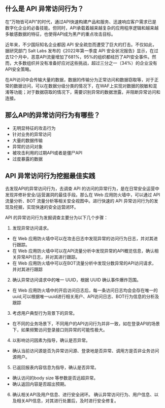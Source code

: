 ## 什么是 API 异常访问行为？
在“万物皆可API”的时代，通过API快速构建产品和服务、迅速响应客户需求已是数字化企业的必备技能。但同时，API承载着越来越复杂的应用程序逻辑和越来越多敏感数据的特征，也使得API成为黑产的重点攻击目标。

近年来，不少国际知名企业都因 API 安全疏忽而遭受了巨大的打击。不仅如此，据研究部门 Salt Labs 发布的《2022年第一季度 API 安全状况报告》显示，在过去12个月中，恶意API流量增加了681%，95%的组织都经历了API安全事件。然而，大多数组织并没有准备好应对这些挑战，超过三分之一（34%）的企业没有API安全策略。

在API访问中会传输大量的数据，数据的传输分为正常访问和数据窃取等，对于正常的数据访问，可以在数据分级分类的情况下，在WAF上实现对数据的脱敏和混淆等功能；对于数据窃取的情况下，需要识别异常的数据泄露，并阻断异常访问和连接。

## 那么API的异常访问行为有哪些？
- 无明显特征的攻击行为
- 针对业务的异常访问
- 大量的数据传输
- 异常的访问对象
- 被攻击利用的过期API或者是僵尸API
- 过度暴露的数据


 ## API 异常访问行为挖掘最佳实践
 

去发现API的异常访问行为，去调查 API 的访问的异常行为，是在日常安全运营中发现并修补安全/运营漏洞的最佳手段。那么在 Web 应用防火墙中，可以通过 API 流量分析、BOT 流量分析等相关安全视图中。进行快速的 API 异常访问行为的发现及挖掘，实现快速的安全运营闭环。

API 的异常访问行为发掘调查主要分为以下几个步骤：

1. 发现异常访问请求。
  - 在 Web 应用防火墙中可以在攻击日志中发现异常的访问行为日志，并对其进行跟踪。
  - 在 Web 应用防火墙中可以在API流量分析中发现异常的API概览信息，确认相关异常API日志，并对其进行跟踪。
  - 在 Web 应用防火墙中可以在BOT流量分析中发现分数异常的API访问请求，并对其进行跟踪
2. 确认异常访问请求中的唯一 UUID，根据 UUID 确认事件爆炸范围。
  - 在 Web 应用防火墙中的开启访问日志后，每一条访问日志均会会存在唯一的uuid,可以根据唯一uuid进行相关用户、API访问日志、BOT行为信息的分析及跟踪
3. 考虑用户典型行为背景下的异常。
 - 在不同的业务场景下，不同用户的API访问行为并非一致，如在登录API的场景下，如果频繁访问登录接口则异常的可能性极大。
4. 以影响访问因素为指导，确认是否异常。
 - 确认当前访问源是否为异常访问源、登录地是否异常、调用方是否非业务访问源用户。
5. 已返回报表内容信息为指导，确认是否异常。
  - 确认访问的body size 等参数是否远超异常。
  - 确认返回内容是否超出预期。
6. 确认相关API及用户信息、进行安全闭环。
 确认异常访问行为、用户信息、以及相关API信息，对其进行处置后，及时进行安全修复。


